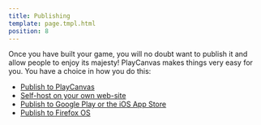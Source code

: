 ```yaml
---
title: Publishing
template: page.tmpl.html
position: 8
---
```


Once you have built your game, you will no doubt want to publish it and allow people to enjoy its majesty! PlayCanvas makes things very easy for you. You have a choice in how you do this:

* [Publish to PlayCanvas](/user-manual/publishing/playcanvas)
* [Self-host on your own web-site](/user-manual//publishing/self-hosting)
* [Publish to Google Play or the iOS App Store](/user-manual//publishing/mobile/cocoonjs)
* [Publish to Firefox OS](/user-manual//publishing/firefoxos)
